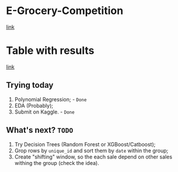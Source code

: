 # E-Grocery-Competition
[link](https://www.kaggle.com/competitions/rohlik-sales-forecasting-challenge-v2/overview)

# Table with results
[link](https://docs.google.com/spreadsheets/d/1AW-Eba7vc2m1ccbypjgnHYhD_OyqKfwHnr3hOWMpVuM/edit?gid=0#gid=0)

## Trying today
1) Polynomial Regression; - `Done`
2) EDA (Probably);
3) Submit on Kaggle. - `Done`

## What's next? `TODO`
1) Try Decision Trees (Random Forest or XGBoost/Catboost);
2) Grop rows by `unique_id` and sort them by `date` within the group;
3) Create "shifting" window, so the each sale depend on other sales withing the group (check the idea).